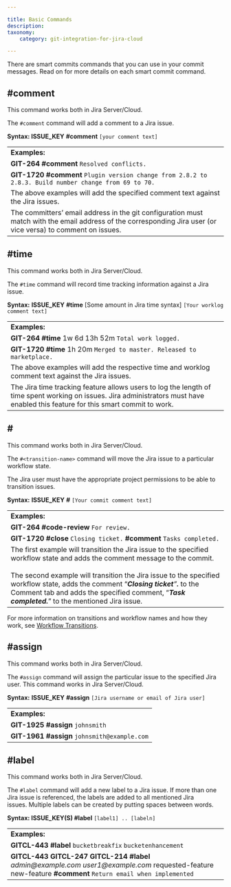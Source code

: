 ```yaml
---

title: Basic Commands
description:
taxonomy:
    category: git-integration-for-jira-cloud

---
```

There are smart commits commands that you can use in your commit messages. Read on for more details on each smart commit command.

## #comment

This command works both in Jira Server/Cloud.

The `#comment` command will add a comment to a Jira issue.

**Syntax: ISSUE\_KEY** **#comment** `[your comment text]`

|     |
| --- |
| **Examples:** |
| **GIT-264** **#comment** `Resolved conflicts.` |
| **GIT-1720** **#comment** `Plugin version change from 2.8.2 to 2.8.3. Build number change from 69 to 70.` |
| The above examples will add the specified comment text against the Jira issues. |
| The committers’ email address in the git configuration must match with the email address of the corresponding Jira user (or vice versa) to comment on issues. |

## #time

This command works both in Jira Server/Cloud.

The `#time` command will record time tracking information against a Jira issue.

**Syntax:** **ISSUE\_KEY** **#time** \[Some amount in Jira time syntax\] `[Your worklog comment text]`

|     |
| --- |
| **Examples:** |
| **GIT-264** **#time** 1w 6d 13h 52m `Total work logged.` |
| **GIT-1720** **#time** 1h 20m `Merged to master. Released to marketplace.` |
| The above examples will add the respective time and worklog comment text against the Jira issues. |
| The Jira time tracking feature allows users to log the length of time spent working on issues. Jira administrators must have enabled this feature for this smart commit to work. |

## #<transition-name>

This command works both in Jira Server/Cloud.

The `#<transition-name>` command will move the Jira issue to a particular workflow state.

The Jira user must have the appropriate project permissions to be able to transition issues.

**Syntax:** **ISSUE\_KEY** **#<transition-name>** `[Your commit comment text]`

|     |
| --- |
| **Examples:** |
| **GIT-264** **#code-review** `For review.` |
| **GIT-1720** **#close** `Closing ticket.` **#comment** `Tasks completed.` |
| The first example will transition the Jira issue to the specified workflow state and adds the comment message to the commit.<br><br>The second example will transition the Jira issue to the specified workflow state, adds the comment “_**Closing ticket**”**.**_ to the Comment tab and adds the specified comment, “_**Task completed.**_” to the mentioned Jira issue. |

For more information on transitions and workflow names and how they work, see [Workflow Transitions](/git-integration-for-jira-cloud/workflow-transitions-gij-cloud/).

## #assign

This command works both in Jira Server/Cloud.

The `#assign` command will assign the particular issue to the specified Jira user. This command works in Jira Server/Cloud.

**Syntax:** **ISSUE\_KEY** **#assign** `[Jira username or email of Jira user]`

|     |
| --- |
| **Examples:** |
| **GIT-1925** **#assign** `johnsmith` |
| **GIT-1961** **#assign** `johnsmith@example.com` |

## #label

This command works both in Jira Server/Cloud.

The `#label` command will add a new label to a Jira issue. If more than one Jira issue is referenced, the labels are added to all mentioned Jira issues. Multiple labels can be created by putting spaces between words.

**Syntax: ISSUE\_KEY(S) #label** `[label1] .. [labeln]`

|     |
| --- |
| **Examples:** |
| **GITCL-443** **#label** `bucketbreakfix` `bucketenhancement` |
| **GITCL-443 GITCL-247 GITCL-214** **#label** _admin@example.com_ _user1@example.com_ requested-feature new-feature **#comment** `Return email when implemented` |

